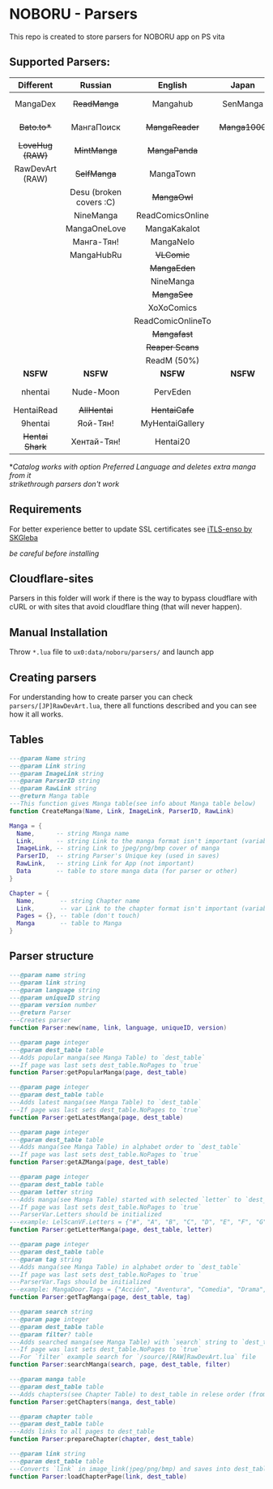 # NOBORU - Parsers
This repo is created to store parsers for NOBORU app on PS vita
## Supported Parsers: 
|     Different     |         Russian         |      English      |     Japan     |      Spanish       |    Portuguese    |      French       |     Turkish     |    Italian    | Vietnamese  |    Polish     |   German   |  Brazil   | Indonesian  |     Korean     |      Thai      | Arab  |
| :---------------: | :---------------------: | :---------------: | :-----------: | :----------------: | :--------------: | :---------------: | :-------------: | :-----------: | :---------: | :-----------: | :--------: | :-------: | :---------: | :------------: | :------------: | :---: |
|     MangaDex      |      ~~ReadManga~~      |     Mangahub      |   SenManga    |    ~~LeoManga~~    |  ~~Animaregia~~  |   ~~LelScanVF~~   | ~~Mabushimajo~~ | ~~MangaEden~~ |  TruyenQQ   | Phoenix-Scans | NineManga  | NineManga | ~~Komikid~~ | ~~manatoki95~~ |   NiceOppai    | Onma  |
|   ~~Bato.to*~~    |       МангаПоиск        |  ~~MangaReader~~  | ~~Manga1000~~ |      InManga       |   UnionMangas    |      ScanFR       |   ~~Puzzmos~~   |   NineManga   | TruyengiHot |               | Wie Manga! |           |             |                |    Oremanga    |       |
| ~~LoveHug (RAW)~~ |      ~~MintManga~~      |  ~~MangaPanda~~   |               |    ~~Submanga~~    | ~~GoldenMangas~~ |     NineManga     |   ~~MangaTR~~   |               |             |               |            |           |             |                | CartoonClub-TH |       |
|  RawDevArt (RAW)  |      ~~SelfManga~~      |     MangaTown     |               |     NineManga      |   ~~BRMangas~~   |                   |    SeriManga    |               |             |               |            |           |             |                |                |       |
|                   | Desu (broken covers :C) |   ~~MangaOwl~~    |               |    HeavenManga     |                  |                   |   MangaDenizi   |               |             |               |            |           |             |                |                |       |
|                   |        NineManga        | ReadComicsOnline  |               | ~~TumangaOnline~~  |                  |                   |                 |               |             |               |            |           |             |                |                |       |
|                   |      MangaOneLove       |   MangaKakalot    |               |   ~~MangaDoor~~    |                  |                   |                 |               |             |               |            |           |             |                |                |       |
|                   |       Манга-Тян!        |     MangaNelo     |               |    MangaLibros     |                  |                   |                 |               |             |               |            |           |             |                |                |       |
|                   |       MangaHubRu        |    ~~VLComic~~    |               |   ~~LeoMangas~~    |                  |                   |                 |               |             |               |            |           |             |                |                |       |
|                   |                         |   ~~MangaEden~~   |               |                    |                  |                   |                 |               |             |               |            |           |             |                |                |       |
|                   |                         |     NineManga     |               |                    |                  |                   |                 |               |             |               |            |           |             |                |                |       |
|                   |                         |   ~~MangaSee~~    |               |                    |                  |                   |                 |               |             |               |            |           |             |                |                |       |
|                   |                         |    XoXoComics     |               |                    |                  |                   |                 |               |             |               |            |           |             |                |                |       |
|                   |                         | ReadComicOnlineTo |               |                    |                  |                   |                 |               |             |               |            |           |             |                |                |       |
|                   |                         |   ~~Mangafast~~   |               |                    |                  |                   |                 |               |             |               |            |           |             |                |                |       |
|                   |                         | ~~Reaper Scans~~  |               |                    |                  |                   |                 |               |             |               |            |           |             |                |                |       |
|                   |                         |    ReadM (50%)    |               |                    |                  |                   |                 |               |             |               |            |           |             |                |                |       |
|     **NSFW**      |        **NSFW**         |     **NSFW**      |   **NSFW**    |      **NSFW**      |     **NSFW**     |     **NSFW**      |    **NSFW**     |   **NSFW**    |  **NSFW**   |   **NSFW**    |  **NSFW**  | **NSFW**  |  **NSFW**   |    **NSFW**    |    **NSFW**    |       |
|      nhentai      |        Nude-Moon        |     PervEden      |               |    DoujinHentai    |                  | Histoire d'Hentai |                 |   PervEden    |             |               |            |           |             |                |                |       |
|    HentaiRead     |      ~~AllHentai~~      |  ~~HentaiCafe~~   |               | VerComicsPorno.xxx |                  |                   |                 |               |             |               |            |           |             |                |                |       |
|      9hentai      |        Яой-Тян!         |  MyHentaiGallery  |               |                    |                  |                   |                 |               |             |               |            |           |             |                |                |       |
| ~~Hentai Shark~~  |       Хентай-Тян!       |     Hentai20      |               |                    |                  |                   |                 |               |             |               |            |           |             |                |                |       |

**Catalog works with option Preferred Language and deletes extra manga from it*<br>
*strikethrough parsers don't work*

## Requirements
  For better experience better to update SSL certificates see [iTLS-enso by SKGleba](https://github.com/SKGleba/iTLS-Enso)
  
  *be careful before installing*

## Cloudflare-sites
  Parsers in this folder will work if there is the way to bypass cloudflare with cURL or with sites that avoid cloudflare thing (that will never happen).

## Manual Installation
  Throw `*.lua` file to `ux0:data/noboru/parsers/` and launch app

## Creating parsers
  For understanding how to create parser you can check `parsers/[JP]RawDevArt.lua`, there all functions described and you can see how it all works.

## Tables
  ```Lua
  ---@param Name string
  ---@param Link string
  ---@param ImageLink string
  ---@param ParserID string
  ---@param RawLink string
  ---@return Manga table
  ---This function gives Manga table(see info about Manga table below)
  function CreateManga(Name, Link, ImageLink, ParserID, RawLink)

  Manga = {
	Name,      -- string Manga name
	Link,      -- string Link to the manga format isn't important (variable for parser)
	ImageLink, -- string Link to jpeg/png/bmp cover of manga
	ParserID,  -- string Parser's Unique key (used in saves)
	RawLink,   -- string Link for App (not important)
	Data       -- table to store manga data (for parser or other) 
  }
  
  Chapter = {
	Name,       -- string Chapter name
	Link,       -- var Link to the chapter format isn't important (variable for parser)
	Pages = {}, -- table (don't touch)
	Manga       -- table to Manga
  }
  ```
## Parser structure
  ```Lua
  ---@param name string
  ---@param link string
  ---@param language string
  ---@param uniqueID string
  ---@param version number
  ---@return Parser
  ---Creates parser
  function Parser:new(name, link, language, uniqueID, version)
  
  ---@param page integer
  ---@param dest_table table
  ---Adds popular manga(see Manga Table) to `dest_table`
  ---If page was last sets dest_table.NoPages to `true`
  function Parser:getPopularManga(page, dest_table)
  
  ---@param page integer
  ---@param dest_table table
  ---Adds latest manga(see Manga Table) to `dest_table`
  ---If page was last sets dest_table.NoPages to `true`
  function Parser:getLatestManga(page, dest_table)
  
  ---@param page integer
  ---@param dest_table table
  ---Adds manga(see Manga Table) in alphabet order to `dest_table`
  ---If page was last sets dest_table.NoPages to `true`
  function Parser:getAZManga(page, dest_table)

  ---@param page integer
  ---@param dest_table table
  ---@param letter string
  ---Adds manga(see Manga Table) started with selected `letter` to `dest_table`
  ---If page was last sets dest_table.NoPages to `true`
  ---ParserVar.Letters should be initialized
  ---example: LelScanVF.Letters = {"#", "A", "B", "C", "D", "E", "F", "G", "H", "I", "J", "K", "L", "M", "N", "O", "P", "Q", "R", "S", "T", "U", "V", "W", "X", "Y", "Z"}
  function Parser:getLetterManga(page, dest_table, letter)

  ---@param page integer
  ---@param dest_table table
  ---@param tag string
  ---Adds manga(see Manga Table) in alphabet order to `dest_table`
  ---If page was last sets dest_table.NoPages to `true`
  ---ParserVar.Tags should be initialized
  ---example: MangaDoor.Tags = {"Acción", "Aventura", "Comedia", "Drama", "Ecchi", "Fantasía", "Gender Bender", "Harem", "Histórico", "Horror", "Josei", "Artes Marciales", "Maduro", "Mecha", "Misterio", "One Shot", "Psicológico", "Romance", "Escolar", "Ciencia Ficción", "Seinen", "Shoujo", "Shoujo Ai", "Shounen", "Shounen Ai", "Recuentos de la vida", "Deportes", "Supernatural", "Tragedia", "Yaoi", "Yuri", "Demonios", "Juegos", "Policial", "Militar", "Thriller", "Autos", "Música", "Vampiros", "Magia", "Samurai", "Boys love", "Hentai"}
  function Parser:getTagManga(page, dest_table, tag)

  ---@param search string
  ---@param page integer
  ---@param dest_table table
  ---@param filter? table
  ---Adds searched manga(see Manga Table) with `search` string to `dest_table`
  ---If page was last sets dest_table.NoPages to `true`
  ---For `filter` example search for `/source/[RAW]RawDevArt.lua` file
  function Parser:searchManga(search, page, dest_table, filter)
  
  ---@param manga table
  ---@param dest_table table
  ---Adds chapters(see Chapter Table) to dest_table in relese order (from 1st chapter to nth)
  function Parser:getChapters(manga, dest_table)
  
  ---@param chapter table
  ---@param dest_table table
  ---Adds links to all pages to dest_table
  function Parser:prepareChapter(chapter, dest_table)
  
  ---@param link string
  ---@param dest_table table
  ---Converts `link` in image_link(jpeg/png/bmp) and saves into dest_table.Link
  function Parser:loadChapterPage(link, dest_table)
 
  ```
